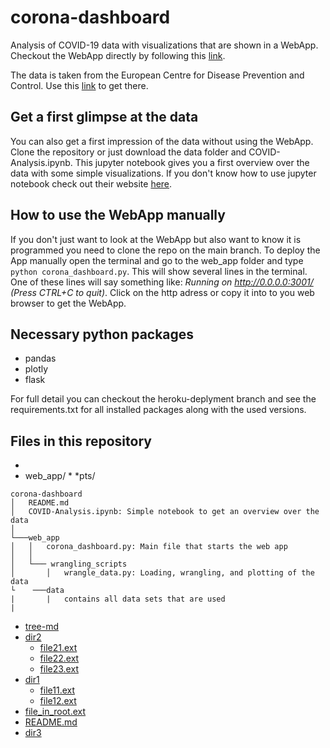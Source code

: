 # corona-dashboard
Analysis of COVID-19 data with visualizations that are shown in a WebApp.
Checkout the WebApp directly by following this [link](https://covid-19-data-comparison.herokuapp.com/). 

The data is taken from the European Centre for Disease Prevention and Control. Use this [link](https://www.ecdc.europa.eu/en/covid-19/data) to get there. 

## Get a first glimpse at the data
You can also get a first impression of the data without using the WebApp. Clone the repository or just download the data folder and COVID-Analysis.ipynb. This jupyter notebook gives you a first overview over the data with some simple visualizations. If you don't know how to use jupyter notebook check out their website [here](https://jupyter.org/).

## How to use the WebApp manually
If you don't just want to look at the WebApp but also want to know it is programmed you need to clone the repo on the main branch. 
To deploy the App manually open the terminal and go to the web_app folder and type `python corona_dashboard.py`. This will show several lines in the terminal. 
One of these lines will say something like: *Running on http://0.0.0.0:3001/ (Press CTRL+C to quit)*.
Click on the http adress or copy it into to you web browser to get the WebApp.

## Necessary python packages
* pandas
* plotly
* flask

For full detail you can checkout the heroku-deplyment branch and see the requirements.txt for all installed packages along with the used versions.

## Files in this repository

* 
* web_app/
  * 
  *pts/


```
corona-dashboard
│   README.md
│   COVID-Analysis.ipynb: Simple notebook to get an overview over the data  
│
└───web_app
│   │   corona_dashboard.py: Main file that starts the web app
│   │
│   └─── wrangling_scripts
│       │   wrangle_data.py: Loading, wrangling, and plotting of the data
└    ───data
|       |   contains all data sets that are used
|    
```
 * [tree-md](./tree-md)
 * [dir2](./dir2)
   * [file21.ext](./dir2/file21.ext)
   * [file22.ext](./dir2/file22.ext)
   * [file23.ext](./dir2/file23.ext)
 * [dir1](./dir1)
   * [file11.ext](./dir1/file11.ext)
   * [file12.ext](./dir1/file12.ext)
 * [file_in_root.ext](./file_in_root.ext)
 * [README.md](./README.md)
 * [dir3](./dir3)
